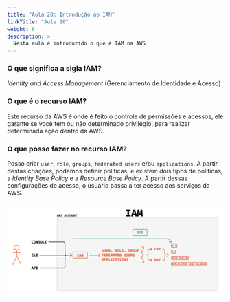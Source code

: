 ```yaml
---
title: "Aula 20: Introdução ao IAM"
linkTitle: "Aula 20"
weight: 6
description: >
  Nesta aula é introduzido o que é IAM na AWS
---
```


### **O que significa a sigla IAM?**

*Identity and Access Management* (Gerenciamento de Identidade e Acesso)

### **O que é o recurso IAM?**

Este recurso da AWS é onde é feito o controle de permissões e acessos, ele garante se você tem ou não determinado privilégio, para realizar determinada ação dentro da AWS.

### **O que posso fazer no recurso IAM?**

Posso criar `user`, `role`, `groups`, `federated users` e/ou `applications`. A partir destas criações, podemos definir políticas, e existem dois tipos de políticas, a *Identity Base Policy* e a *Resource Base Policy*. A partir dessas configurações de acesso, o usuário passa a ter acesso aos serviços da AWS.

![Diagrama IAM](diagrama_iam.png)
